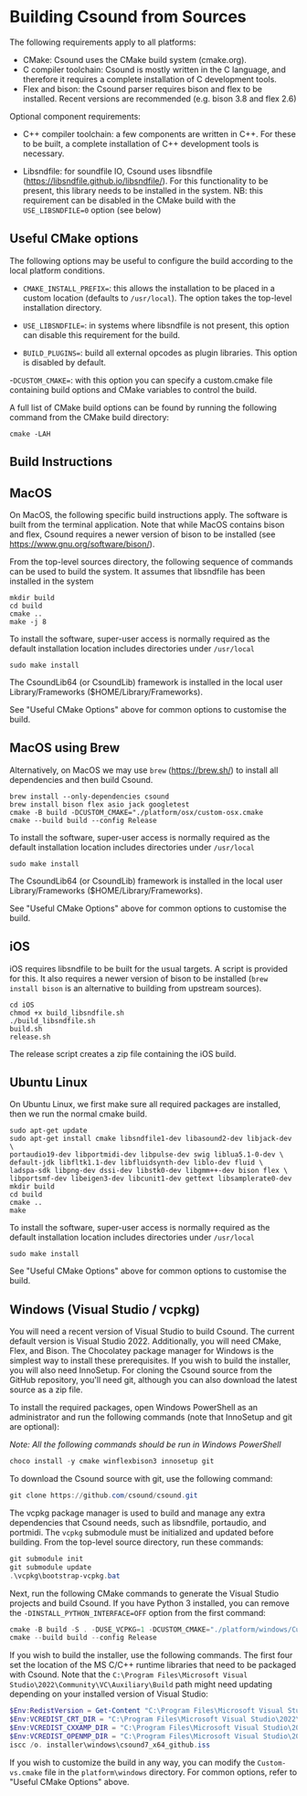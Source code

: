 Building Csound from Sources
=========================

The following requirements apply to all platforms:

- CMake: Csound uses the CMake build system (cmake.org).
- C compiler toolchain: Csound is mostly written in the C language, and therefore
it requires a complete installation of C development tools.
- Flex and bison: the Csound parser requires bison and flex to be
  installed. Recent versions are recommended (e.g. bison 3.8 and flex 2.6)

Optional component requirements:

- C++ compiler toolchain: a few components are written in C++. For
these to be built, a complete installation of C++ development tools is
necessary.

- Libsndfile: for soundfile IO, Csound uses libsndfile
(https://libsndfile.github.io/libsndfile/).
For this functionality to be present, this library needs to be
installed in the system. NB: this requirement can be disabled in the
CMake build with the `USE_LIBSNDFILE=0` option (see below)


Useful CMake options
--------------

The following options may be useful to configure the build according
to the local platform conditions.

- `CMAKE_INSTALL_PREFIX=`: this allows the installation to be placed
in a custom location (defaults to `/usr/local`). The option takes the
top-level installation directory.

- `USE_LIBSNDFILE=`: in systems where libsndfile is not present, this
option can disable this requirement for the build.

- `BUILD_PLUGINS=`: build all external opcodes as plugin libraries.
This option is disabled by default.

-`DCUSTOM_CMAKE=`: with this option you can specify a custom.cmake
file containing build options and CMake variables to control the build.

A full list of CMake build options can be found by running the following
command from the CMake build directory:

```
cmake -LAH
```

Build Instructions
----

MacOS
----

On MacOS, the following specific build instructions apply. The
software is built from the terminal application. Note that while
MacOS contains bison and flex, Csound requires a newer version
of bison to be installed (see https://www.gnu.org/software/bison/).

From the top-level sources directory, the following sequence of commands
can be used to build the system.  It assumes that libsndfile has been
installed in the system

```
mkdir build
cd build
cmake ..
make -j 8
```

To install the software, super-user access is normally required as the
default installation location includes directories under `/usr/local`

```
sudo make install
```

The CsoundLib64 (or CsoundLib) framework is installed in the local
user Library/Frameworks ($HOME/Library/Frameworks).

See "Useful CMake Options" above for common options to customise the
build.

MacOS using Brew
----

Alternatively, on MacOS we may use `brew` (https://brew.sh/) to install all dependencies
and then build Csound.

```
brew install --only-dependencies csound
brew install bison flex asio jack googletest
cmake -B build -DCUSTOM_CMAKE="./platform/osx/custom-osx.cmake
cmake --build build --config Release
```

To install the software, super-user access is normally required as the
default installation location includes directories under `/usr/local`

```
sudo make install
```

The CsoundLib64 (or CsoundLib) framework is installed in the local
user Library/Frameworks ($HOME/Library/Frameworks).

See "Useful CMake Options" above for common options to customise the
build.

iOS
----

iOS requires libsndfile to be built for the usual targets. A script
is provided for this. It also requires a newer version of bison to
be installed (`brew install bison` is an alternative to building from
upstream sources).

```
cd iOS
chmod +x build_libsndfile.sh
./build_libsndfile.sh
build.sh
release.sh
```

The release script creates a zip file containing the iOS build.

Ubuntu Linux
------

On Ubuntu Linux, we first make sure all required packages are
installed, then we run the normal cmake build.


```
sudo apt-get update
sudo apt-get install cmake libsndfile1-dev libasound2-dev libjack-dev \
portaudio19-dev libportmidi-dev libpulse-dev swig liblua5.1-0-dev \
default-jdk libfltk1.1-dev libfluidsynth-dev liblo-dev fluid \
ladspa-sdk libpng-dev dssi-dev libstk0-dev libgmm++-dev bison flex \
libportsmf-dev libeigen3-dev libcunit1-dev gettext libsamplerate0-dev
mkdir build
cd build
cmake ..
make
```
To install the software, super-user access is normally required as the
default installation location includes directories under `/usr/local`

```
sudo make install
```

See "Useful CMake Options" above for common options to customise the
build.

Windows (Visual Studio / vcpkg)
----

You will need a recent version of Visual Studio to build Csound. The current default version is Visual Studio 2022. Additionally, you will need CMake, Flex, and Bison. The Chocolatey package manager for Windows is the simplest way to install these prerequisites. If you wish to build the installer, you will also need InnoSetup. For cloning the Csound source from the GitHub repository, you'll need git, although you can also download the latest source as a zip file.

To install the required packages, open Windows PowerShell as an administrator and run the following commands (note that InnoSetup and git are optional):

*Note: All the following commands should be run in Windows PowerShell*

```powershell
choco install -y cmake winflexbison3 innosetup git
```

To download the Csound source with git, use the following command:

```powershell
git clone https://github.com/csound/csound.git
```

The vcpkg package manager is used to build and manage any extra dependencies that Csound needs, such as libsndfile, portaudio, and portmidi. The `vcpkg` submodule must be initialized and updated before building. From the top-level source directory, run these commands:

```powershell
git submodule init
git submodule update
.\vcpkg\bootstrap-vcpkg.bat
```

Next, run the following CMake commands to generate the Visual Studio projects and build Csound. If you have Python 3 installed, you can remove the `-DINSTALL_PYTHON_INTERFACE=OFF` option from the first command:

```powershell
cmake -B build -S . -DUSE_VCPKG=1 -DCUSTOM_CMAKE="./platform/windows/Custom-vs.cmake" -DINSTALL_PYTHON_INTERFACE=OFF
cmake --build build --config Release
```

If you wish to build the installer, use the following commands. The first four set the location of the MS C/C++ runtime libraries that need to be packaged with Csound. Note that the `C:\Program Files\Microsoft Visual Studio\2022\Community\VC\Auxiliary\Build` path might need updating depending on your installed version of Visual Studio:

```powershell
$Env:RedistVersion = Get-Content "C:\Program Files\Microsoft Visual Studio\2022\Community\VC\Auxiliary\Build\Microsoft.VCRedistVersion.default.txt"
$Env:VCREDIST_CRT_DIR = "C:\Program Files\Microsoft Visual Studio\2022\Community\VC\Redist\MSVC\${Env:RedistVersion}\x64\Microsoft.VC143.CRT"
$Env:VCREDIST_CXXAMP_DIR = "C:\Program Files\Microsoft Visual Studio\2022\Community\VC\Redist\MSVC\${Env:RedistVersion}\x64\Microsoft.VC143.CXXAMP"
$Env:VCREDIST_OPENMP_DIR = "C:\Program Files\Microsoft Visual Studio\2022\Community\VC\Redist\MSVC\${Env:RedistVersion}\x64\Microsoft.VC143.OpenMP"
iscc /o. installer\windows\csound7_x64_github.iss
```

If you wish to customize the build in any way, you can modify the `Custom-vs.cmake` file in the `platform\windows` directory. For common options, refer to "Useful CMake Options" above.

















